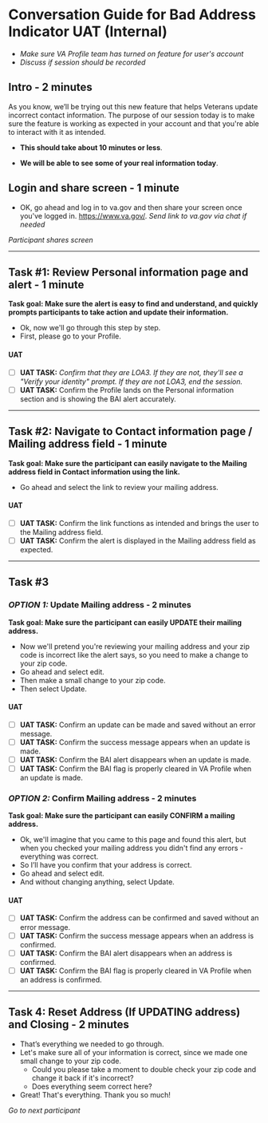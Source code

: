 Conversation Guide for Bad Address Indicator UAT (Internal)
============================================

-   _Make sure VA Profile team has turned on feature for user's account_
-   _Discuss if session should be recorded_

Intro - 2 minutes
-----------------

As you know, we’ll be trying out this new feature that helps Veterans update incorrect contact information. The purpose of our session today is to make sure the feature is working as expected in your account and that you're able to interact with it as intended.

-   **This should take about 10 minutes or less**. 

-   **We will be able to see some of your real information today**. 

Login and share screen - 1 minute
----------------------------------------

-   OK, go ahead and log in to va.gov and then share your screen once you've logged in. <https://www.va.gov/>. _Send link to va.gov via chat if needed_

_Participant shares screen_

---------------------------------------------------------------

## Task #1: Review Personal information page and alert - 1 minute


**Task goal: Make sure the alert is easy to find and understand, and quickly prompts participants to take action and update their information.**

-   Ok, now we'll go through this step by step.
-   First, please go to your Profile. 

#### UAT
- [ ] **UAT TASK:** _Confirm that they are LOA3. If they are not, they'll see a "Verify your identity" prompt. If they are not LOA3, end the session._
- [ ] **UAT TASK:** Confirm the Profile lands on the Personal information section and is showing the BAI alert accurately.

---------------------------------------------------------------

Task #2: Navigate to Contact information page / Mailing address field - 1 minute
---------------------------------------------------------

**Task goal: Make sure the participant can easily navigate to the Mailing address field in Contact information using the link.**
-   Go ahead and select the link to review your mailing address.

#### UAT
- [ ] **UAT TASK:** Confirm the link functions as intended and brings the user to the Mailing address field.
- [ ] **UAT TASK:** Confirm the alert is displayed in the Mailing address field as expected.

---------------------------------------------------------------

Task #3
---------------------------------------------------------

### _OPTION 1:_ Update Mailing address - 2 minutes

**Task goal: Make sure the participant can easily UPDATE their mailing address.**

- Now we'll pretend you're reviewing your mailing address and your zip code is incorrect like the alert says, so you need to make a change to your zip code.
- Go ahead and select edit.
- Then make a small change to your zip code.
- Then select Update.

#### UAT
- [ ] **UAT TASK:** Confirm an update can be made and saved without an error message.
- [ ] **UAT TASK:** Confirm the success message appears when an update is made.
- [ ] **UAT TASK:** Confirm the BAI alert disappears when an update is made.
- [ ] **UAT TASK:** Confirm the BAI flag is properly cleared in VA Profile when an update is made.

### _OPTION 2:_ Confirm Mailing address - 2 minutes

**Task goal: Make sure the participant can easily CONFIRM a mailing address.**

- Ok, we'll imagine that you came to this page and found this alert, but when you checked your mailing address you didn't find any errors - everything was correct. 
- So I’ll have you confirm that your address is correct.
- Go ahead and select edit.
- And without changing anything, select Update.

#### UAT
- [ ] **UAT TASK:** Confirm the address can be confirmed and saved without an error message.
- [ ] **UAT TASK:** Confirm the success message appears when an address is confirmed.
- [ ] **UAT TASK:** Confirm the BAI alert disappears when an address is confirmed.
- [ ] **UAT TASK:** Confirm the BAI flag is properly cleared in VA Profile when an address is confirmed.

---------------------------------------------------------------

## Task 4: Reset Address (If UPDATING address) and Closing - 2 minutes
-   That’s everything we needed to go through.
-   Let's make sure all of your information is correct, since we made one small change to your zip code. 
	-   Could you please take a moment to double check your zip code and change it back if it's incorrect?
  	-   Does everything seem correct here?
-   Great! That's everything. Thank you so much!

_Go to next participant_
